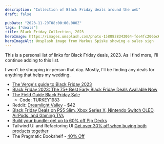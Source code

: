 ```yaml
---
description: "Collection of Black Friday deals around the web"
draft: false

pubDate: "2023-11-20T08:00:00.000Z"
tags: ["deals"]
title: Black Friday Collection, 2023
heroImage: https://images.unsplash.com/photo-1580828343064-fde4fc206bc6?q=80&w=1742&auto=format&fit=crop&ixlib=rb-4.0.3&ixid=M3wxMjA3fDB8MHxwaG90by1wYWdlfHx8fGVufDB8fHx8fA%3D%3D
heroImageAlt: Unsplash image from Markus Spiske showing a sales sign
---
```


This is a personal list of links for Black Friday deals, 2023. As I find more, I'll continue adding to this list.

I won't be shopping in-person that day. Mostly, I'll be finding any deals for anything that helps my wedding.

- [The Verge's guide to Black Friday 2023](https://www.theverge.com/23939216/black-friday-guide-cyber-monday-tech-gadgets-2023)
- [Black Friday 2023: The 75+ Best Early Black Friday Deals Available Now](https://www.nytimes.com/wirecutter/money/best-early-black-friday-deals-2023-1120/)
- [The Field Guide Black Friday Sale](https://learn.macsparky.com/)
  - Code: TURKEY1983
- Reddit: [Dreamlight Valley](https://www.reddit.com/r/DreamlightValley/comments/17y9m3m/the_ultimate_black_friday_deal/?rdt=45145) - $42
- [Black Friday Deals on PS5 Slim, Xbox Series X, Nintendo Switch OLED, AirPods, and Gaming TVs](https://www.ign.com/articles/daily-deals-november-10-2023-black-friday-ps5-slim-xbox-series-x-nintendo-switch-airpods)
- [Build your bundle: get up to 60% off Pip Decks](https://pipdecks.com/pages/black-friday)
- Tailwind UI and Refactoring UI [Get over 30% off when buying both products together](https://tailwindui.com/all-access)
- The Pragmatic Bookshelf - [40% Off](https://media.pragprog.com/newsletters/2023-11-17.html)
